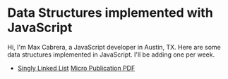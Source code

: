# Data Structures implemented with JavaScript
Hi, I'm Max Cabrera, a JavaScript developer in Austin, TX. Here are some data structures implemented in JavaScript. I'll be adding one per week.

- [Singly Linked List](src/data-structures/singly-linked-list/) [Micro Publication PDF](src/data-structures/publications/singly_link_list.pdf)